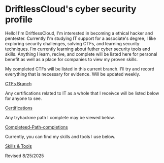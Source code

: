 # DriftlessCloud's cyber security profile
Hello! I'm DriftlessCloud, I'm interested in becoming a ethical hacker and pentester. Currently I'm studying IT support for a associate's degree, I like exploring security challenges, solving CTFs, and learning security techniques. I'm currently learning about futher cyber security tools and skills. Anything I learn, recive, and complete will be listed here for personal benefit as well as a place for companies to view my proven skills.

My completed CTFs will be listed in this current branch. I'll try and record everything that is necessary for evidence. Will be updated weekly.

[CTFs Branch](https://github.com/DriftlessCloud1/DriftlessCloud/tree/CTFs)

Any certifications related to IT as a whole that I receivce will be listed below for anyone to see.

[Certifications](https://github.com/DriftlessCloud1/DriftlessCloud/tree/Certifications)

Any tryhackme path I complete may be viewed below.

[Completeed-Path-completions](https://github.com/DriftlessCloud1/DriftlessCloud/tree/Completeed-Path-completions)

Currently, you can find my skills and tools I use below.

[Skills & Tools](https://github.com/DriftlessCloud1/DriftlessCloud/tree/Skills-%26-Tools)

Revised 8/25/2025
